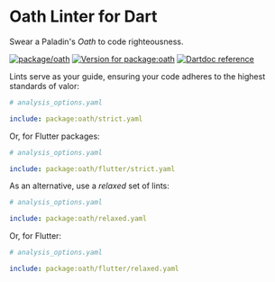 # Oath Linter for Dart

Swear a Paladin's _Oath_ to code righteousness.

[![package/oath](https://github.com/matanlurey/pub.lurey.dev/actions/workflows/package_oath.yaml/badge.svg)](https://github.com/matanlurey/pub.lurey.dev/actions/workflows/package_oath.yaml)
[![Version for package:oath](https://img.shields.io/pub/v/oath)](https://pub.dev/packages/oath)
[![Dartdoc reference](https://img.shields.io/badge/dartdoc-reference-blue.svg)](https://pub.dev/documentation/oath/latest/)

Lints serve as your guide, ensuring your code adheres to the highest standards
of valor:

```yaml
# analysis_options.yaml

include: package:oath/strict.yaml
```

Or, for Flutter packages:

```yaml
# analysis_options.yaml

include: package:oath/flutter/strict.yaml
```

As an alternative, use a _relaxed_ set of lints:

```yaml
# analysis_options.yaml

include: package:oath/relaxed.yaml
```

Or, for Flutter:

```yaml
# analysis_options.yaml

include: package:oath/flutter/relaxed.yaml
```
